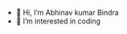 - 👋 Hi, I’m Abhinav kumar Bindra
- 👀 I’m interested in coding

  

<!---
Agent-boy/Agent-boy is a ✨ special ✨ repository because its `README.md` (this file) appears on your GitHub profile.
You can click the Preview link to take a look at your changes.
--->
